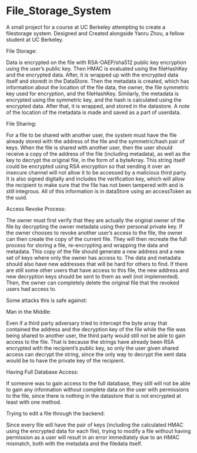 # File_Storage_System

A small project for a course at UC Berkeley attempting to create a filestorage system. Designed and Created alongside Yanru Zhou, a fellow student at UC Berkeley.

File Storage:

  Data is encrypted on the file with RSA-OAEP/sha512 public key encryption using the
user’s public key. Then HMAC is evaluated using the fileHashKey and the encrypted data.
After, it is wrapped up with the encrypted data itself and storedt in the DataStore. Then
the metadata is created, which has information about the location of the file data, the owner, the file
symmetric key used for encryption, and the fileHashKey. Similarly, the metadata is encrypted
using the symmetric key, and the hash is calculated using the encrypted data. After that, it is wrapped,
and stored in the datastore. A note of the location of the metadata is made and saved as
a part of userdata.

File Sharing:

  For a file to be shared with another user, the system must have the file already stored with
the address of the file and the symmetric/hash pair of keys. When the file is shared with another
user, then the user should receive a copy of the address of the file (including metadata), as well
as the key to decrypt the original file, in the form of a byteArray. This string itself could be
encrypted using RSA encryption so that sending it over an insecure channel will not allow it to
be accessed by a malicious third party. It is also signed digitally and includes the verification key,
which will allow the recipient to make sure that the file has not been tampered with and is still
integrous. All of this information is in dataStore using an accessToken as the uuid.

Access Revoke Process:

  The owner must first verify that they are actually the original owner of the file by
decrypting the owner metadata using their personal private key. If the owner chooses to revoke
another user’s access to the file, the owner can then create the copy of the current file. They will
then recreate the full process for storing a file, re-encrypting and wrapping the data and
metadata. This copy of the file should generate a new address and a new set of keys where only
the owner has access to. The data and metadata should also have new addresses that will be hard
for others to find. If there are still some other users that have access to this file, the new address
and new decryption keys should be sent to them as well (not implemented). Then, the owner can
completely delete the original file that the revoked users had access to.

Some attacks this is safe against:

Man in the Middle:

Even if a third party adversary tried to intercept the byte array that contained the address
and the decryption key of the file while the file was being shared to another user, the third party
would still not be able to gain access to the file. That is because the strings have already been
RSA encrypted with the recipient’s public key, so only the user given shared access can decrypt
the string, since the only way to decrypt the sent data would be to have the private key of the
recipient.

Having Full Database Access:

If someone was to gain access to the full database, they still will not be able to gain any
information without complete data on the user with permissions to the file, since there is nothing
in the datastore that is not encrypted at least with one method.

Trying to edit a file through the backend:

Since every file will have the pair of keys (including the calculated HMAC using the
encrypted data for each file), trying to modify a file without having permission as a user will
result in an error immediately due to an HMAC mismatch, both with the metadata and the
filedata itself.
